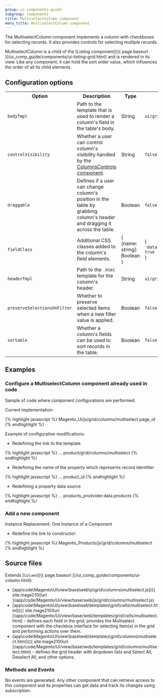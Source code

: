 ```yaml
---
group: ui-components-guide
subgroup: components
title: MultiselectColumn component
menu_title: MultiselectColumn component
---
```


The MultiselectColumn component implements a column with checkboxes for selecting records. It also provides controls for selecting multiple records.

MultiselectColumn is a child of the [Listing component]({{ page.baseurl }}/ui_comp_guide/components/ui-listing-grid.html) and is rendered in its view. Like any component, it can hold the sort order value, which influences the order of all its child elements.

## Configuration options

<table>
  <tr>
    <th>Option</th>
    <th>Description</th>
    <th>Type</th>
    <th>Default Value</th>
  </tr>
  <tr>
    <td><code>bodyTmpl</code></td>
    <td>Path to the template that is used to render a column's field in the table's body.</td>
    <td>String</td>
    <td><code>ui/grid/cells/multiselect</code></td>
  </tr>
  <tr>
    <td><code>controlVisibility</code></td>
    <td>Whether a user can control column's visibility handled by the <a href="{{ page.baseurl }}/ui_comp_guide/components/ui-columnscontrols.html">ColumnsControls component</a>.</td>
    <td>String</td>
    <td><code>false</code></td>
  </tr>
  <tr>
    <td><code>draggable</code></td>
    <td>Defines if a user can change column's position in the table by grabbing column's header and dragging it across the table.</td>
    <td>Boolean</td>
    <td><code>false</code></td>
  </tr>
  <tr>
    <td><code>fieldClass</code></td>
    <td>Additional CSS classes added to the column's field elements.</td>
    <td>{<br />[name: string]: Boolean<br />}</td>
    <td>{<br /><code>'data-grid-checkbox-cell': true</code><br />}</td>
  </tr>
  <tr>
    <td><code>headerTmpl</code></td>
    <td>Path to the <code>.html</code> template for the column's header.</td>
    <td>String</td>
    <td><code>ui/grid/columns/multiselect</code></td>
  </tr>
  <tr>
    <td><code>preserveSelectionsOnFilter</code></td>
    <td>Whether to preserve selected items when a new filter value is applied.</td>
    <td>Boolean</td>
    <td><code>false</code></td>
  </tr>
  <tr>
    <td><code>sortable</code></td>
    <td>Whether a column's fields can be used to sort records in the table.</td>
    <td>Boolean</td>
    <td><code>false</code></td>
  </tr>
</table>

## Examples

### Configure a MultiselectColumn component already used in code

Sample of code where component configurations are performed:

Current implementation:

{% highlight javascript %}
<column name="ids" class="Magento\Ui\Component\MassAction\Columns\Column">
    <argument name="data" xsi:type="array">
        <item name="js_config" xsi:type="array">
            <item name="component" xsi:type="string">Magento_Ui/js/grid/columns/multiselect</item>
         </item>
         <item name="config" xsi:type="array">
             <item name="indexField" xsi:type="string">page_id</item>
             <item name="appendTo" xsi:type="string"></item>
         </item>
    </argument>
</column>
{% endhighlight %}

Example of configuration modifications:

* Redefining the link to the template

{% highlight javascript %}
<column name="ids" class="Magento\Ui\Component\MassAction\Columns\Column">
    <argument name="data" xsi:type="array">
        ...
        <item name="config" xsi:type="array">
            <item name="headerTmpl" xsi:type="string">product/grid/columns/multiselect</item>
        </item>
    </argument>
</column>
{% endhighlight %}

* Redefining the name of the property which represents record identifier

{% highlight javascript %}
<column name="ids" class="Magento\Ui\Component\MassAction\Columns\Column">
    <argument name="data" xsi:type="array">
        ...
        <item name="config" xsi:type="array">
            <item name="indexField" xsi:type="string">product_id</item>
        </item>
    </argument>
</column>
{% endhighlight %}

* Redefining a property data source

{% highlight javascript %}
<column name="ids" class="Magento\Ui\Component\MassAction\Columns\Column">
    <argument name="data" xsi:type="array">
        ...
        <item name="config" xsi:type="array">
            <item name="imports" xsi:type="array">
                <item name="rows">products_prodvider:data.products</item>
            </item>
        </item>
    </argument>
</column>
{% endhighlight %}

### Add a new component

Instance Replacement: One Instance of a Component

* Redefine the link to constructor:

{% highlight javascript %}
<column name="ids" class="Magento\Ui\Component\MassAction\Columns\Column">
    <argument name="data" xsi:type="array">
        <item name="js_config" xsi:type="array">
            <item name="component" xsi:type="string">Magento_Products/js/grid/columns/multiselect</item>
        </item>
    </argument>
</column>
{% endhighlight %}

## Source files

Extends [`Column`]({{ page.baseurl }}/ui_comp_guide/components/ui-column.html):

- [app\code\Magento\Ui\view\base\web\js\grid\columns\multiselect.js]({{ site.mage2100url }}app/code/Magento/Ui/view/base/web/js/grid/columns/multiselect.js)
- [app\code\Magento\Ui\view\base\web\templates\grid\cells\multiselect.html]({{ site.mage2100url }}app/code/Magento/Ui/view/base/web/templates/grid/cells/multiselect.html) - defines each field in the grid; provides the Multiselect component with the checkbox interface for selecting item(s) in the grid and performing actions over them.
- [app\code\Magento\Ui\view\base\web\templates\grid\columns\multiselect.html]({{ site.mage2100url }}app/code/Magento/Ui/view/base/web/templates/grid/columns/multiselect.html) - defines the grid header with dropdown lists and Select All, Deselect All, and other options.

### Methods and Events

No events are generated. Any other component that can retrieve access to this component and its properties can get data and track its changes using subscription.
